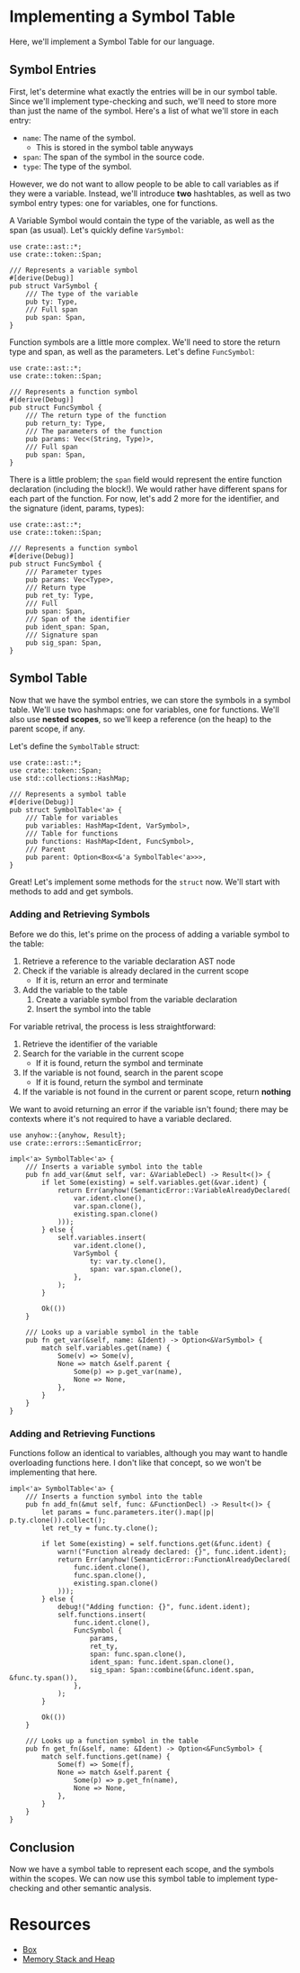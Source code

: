 # Implementing a Symbol Table

Here, we'll implement a Symbol Table for our language.

## Symbol Entries

First, let's determine what exactly the entries will be in our symbol table. Since we'll implement type-checking and such, we'll need to store more than just the name of the symbol. Here's a list of what we'll store in each entry:
- `name`: The name of the symbol.
    - This is stored in the symbol table anyways
- `span`: The span of the symbol in the source code.
- `type`: The type of the symbol.

However, we do not want to allow people to be able to call variables as if they were a variable. Instead, we'll introduce **two** hashtables, as well as two symbol entry types: one for variables, one for functions.

A Variable Symbol would contain the type of the variable, as well as the span (as usual). Let's quickly define `VarSymbol`:

```rust,ignore
use crate::ast::*;
use crate::token::Span;

/// Represents a variable symbol
#[derive(Debug)]
pub struct VarSymbol {
    /// The type of the variable
    pub ty: Type,
    /// Full span
    pub span: Span,
}
```

Function symbols are a little more complex. We'll need to store the return type and span, as well as the parameters. Let's define `FuncSymbol`:

```rust,ignore
use crate::ast::*;
use crate::token::Span;

/// Represents a function symbol
#[derive(Debug)]
pub struct FuncSymbol {
    /// The return type of the function
    pub return_ty: Type,
    /// The parameters of the function
    pub params: Vec<(String, Type)>,
    /// Full span
    pub span: Span,
}
```

There is a little problem; the `span` field would represent the entire function declaration (including the block!). We would rather have different spans for each part of the function. For now, let's add 2 more for the identifier, and the signature (ident, params, types):

```rust,ignore
use crate::ast::*;
use crate::token::Span;

/// Represents a function symbol
#[derive(Debug)]
pub struct FuncSymbol {
    /// Parameter types
    pub params: Vec<Type>,
    /// Return type
    pub ret_ty: Type,
    /// Full
    pub span: Span,
    /// Span of the identifier
    pub ident_span: Span,
    /// Signature span
    pub sig_span: Span,
}
```

## Symbol Table
Now that we have the symbol entries, we can store the symbols in a symbol table. We'll use two hashmaps: one for variables, one for functions. We'll also use **nested scopes**, so we'll keep a reference (on the heap) to the parent scope, if any.

Let's define the `SymbolTable` struct:

```rust,ignore
use crate::ast::*;
use crate::token::Span;
use std::collections::HashMap;

/// Represents a symbol table
#[derive(Debug)]
pub struct SymbolTable<'a> {
    /// Table for variables
    pub variables: HashMap<Ident, VarSymbol>,
    /// Table for functions
    pub functions: HashMap<Ident, FuncSymbol>,
    /// Parent
    pub parent: Option<Box<&'a SymbolTable<'a>>>,
}
```

Great! Let's implement some methods for the `struct` now. We'll start with methods to add and get symbols.

### Adding and Retrieving Symbols

Before we do this, let's prime on the process of adding a variable symbol to the table:

1. Retrieve a reference to the variable declaration AST node
2. Check if the variable is already declared in the current scope
    - If it is, return an error and terminate
3. Add the variable to the table
    1. Create a variable symbol from the variable declaration
    2. Insert the symbol into the table

For variable retrival, the process is less straightforward:

1. Retrieve the identifier of the variable
2. Search for the variable in the current scope
    - If it is found, return the symbol and terminate
3. If the variable is not found, search in the parent scope
    - If it is found, return the symbol and terminate
4. If the variable is not found in the current or parent scope, return **nothing**

We want to avoid returning an error if the variable isn't found; there may be contexts where it's not required to have a variable declared.

```rust,ignore
use anyhow::{anyhow, Result};
use crate::errors::SemanticError;

impl<'a> SymbolTable<'a> {
    /// Inserts a variable symbol into the table
    pub fn add_var(&mut self, var: &VariableDecl) -> Result<()> {
        if let Some(existing) = self.variables.get(&var.ident) {
            return Err(anyhow!(SemanticError::VariableAlreadyDeclared(
                var.ident.clone(),
                var.span.clone(),
                existing.span.clone()
            )));
        } else {
            self.variables.insert(
                var.ident.clone(),
                VarSymbol {
                    ty: var.ty.clone(),
                    span: var.span.clone(),
                },
            );
        }

        Ok(())
    }

    /// Looks up a variable symbol in the table
    pub fn get_var(&self, name: &Ident) -> Option<&VarSymbol> {
        match self.variables.get(name) {
            Some(v) => Some(v),
            None => match &self.parent {
                Some(p) => p.get_var(name),
                None => None,
            },
        }
    }
}
```

### Adding and Retrieving Functions
Functions follow an identical to variables, although you may want to handle overloading functions here. I don't like that concept, so we won't be implementing that here.
    
```rust,ignore
impl<'a> SymbolTable<'a> {
    /// Inserts a function symbol into the table
    pub fn add_fn(&mut self, func: &FunctionDecl) -> Result<()> {
        let params = func.parameters.iter().map(|p| p.ty.clone()).collect();
        let ret_ty = func.ty.clone();

        if let Some(existing) = self.functions.get(&func.ident) {
            warn!("Function already declared: {}", func.ident.ident);
            return Err(anyhow!(SemanticError::FunctionAlreadyDeclared(
                func.ident.clone(),
                func.span.clone(),
                existing.span.clone()
            )));
        } else {
            debug!("Adding function: {}", func.ident.ident);
            self.functions.insert(
                func.ident.clone(),
                FuncSymbol {
                    params,
                    ret_ty,
                    span: func.span.clone(),
                    ident_span: func.ident.span.clone(),
                    sig_span: Span::combine(&func.ident.span, &func.ty.span()),
                },
            );
        }

        Ok(())
    }

    /// Looks up a function symbol in the table
    pub fn get_fn(&self, name: &Ident) -> Option<&FuncSymbol> {
        match self.functions.get(name) {
            Some(f) => Some(f),
            None => match &self.parent {
                Some(p) => p.get_fn(name),
                None => None,
            },
        }
    }
}
```

## Conclusion
Now we have a symbol table to represent each scope, and the symbols within the scopes. We can now use this symbol table to implement type-checking and other semantic analysis.

# Resources
- [Box](https://doc.rust-lang.org/std/boxed/struct.Box.html)
- [Memory Stack and Heap](https://web.mit.edu/rust-lang_v1.25/arch/amd64_ubuntu1404/share/doc/rust/html/book/first-edition/the-stack-and-the-heap.html)